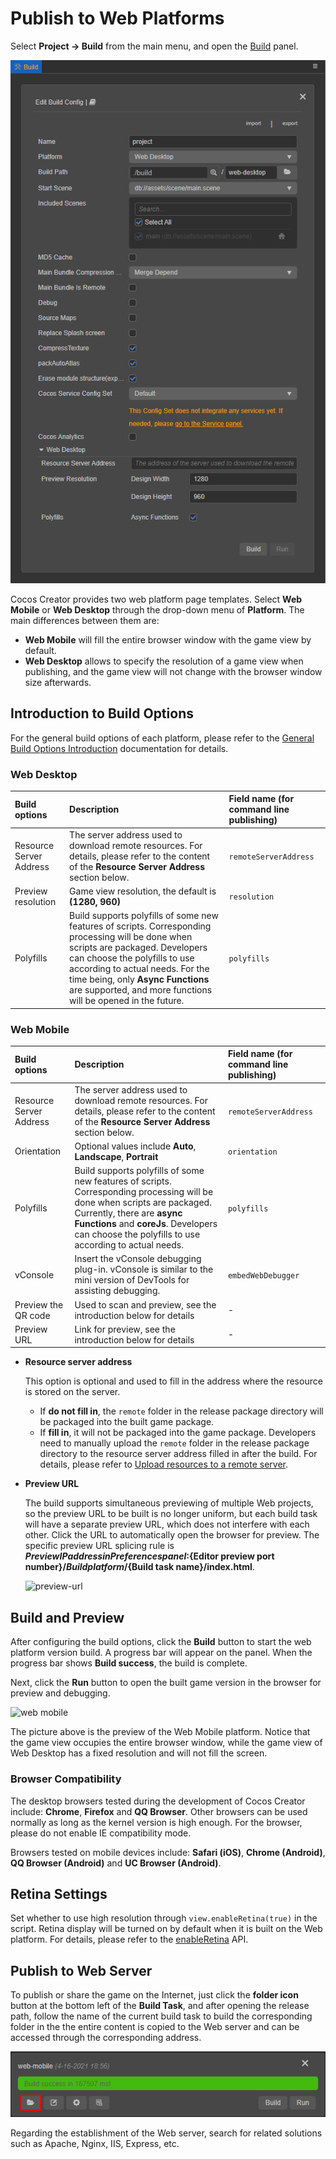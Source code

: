 # Publish to Web Platforms

Select **Project -> Build** from the main menu, and open the [Build](build-panel.md) panel.

![web](publish-web/web.png)

Cocos Creator provides two web platform page templates. Select **Web Mobile** or **Web Desktop** through the drop-down menu of **Platform**. The main differences between them are:

- **Web Mobile** will fill the entire browser window with the game view by default.
- **Web Desktop** allows to specify the resolution of a game view when publishing, and the game view will not change with the browser window size afterwards.

## Introduction to Build Options

For the general build options of each platform, please refer to the [General Build Options Introduction](build-options.md) documentation for details.

### Web Desktop

| Build options | Description | Field name (for command line publishing) |
| :--- | :--- | :--- |
| Resource Server Address | The server address used to download remote resources. For details, please refer to the content of the **Resource Server Address** section below. | `remoteServerAddress` |
| Preview resolution | Game view resolution, the default is **(1280, 960)** | `resolution` |
| Polyfills | Build supports polyfills of some new features of scripts. Corresponding processing will be done when scripts are packaged. Developers can choose the polyfills to use according to actual needs. For the time being, only **Async Functions** are supported, and more functions will be opened in the future. | `polyfills` |

### Web Mobile

| Build options | Description | Field name (for command line publishing) |
| :--- | :--- | :--- |
| Resource Server Address | The server address used to download remote resources. For details, please refer to the content of the **Resource Server Address** section below. | `remoteServerAddress` |
| Orientation | Optional values ​​include **Auto**, **Landscape**, **Portrait** | `orientation` |
| Polyfills | Build supports polyfills of some new features of scripts. Corresponding processing will be done when scripts are packaged. Currently, there are **async Functions** and **coreJs**. Developers can choose the polyfills to use according to actual needs. | `polyfills` |
| vConsole | Insert the vConsole debugging plug-in. vConsole is similar to the mini version of DevTools for assisting debugging. | `embedWebDebugger` |
| Preview the QR code | Used to scan and preview, see the introduction below for details |-|
| Preview URL | Link for preview, see the introduction below for details |-|

- **Resource server address**

  This option is optional and used to fill in the address where the resource is stored on the server.

    - If **do not fill in**, the `remote` folder in the release package directory will be packaged into the built game package.
    - If **fill in**, it will not be packaged into the game package. Developers need to manually upload the `remote` folder in the release package directory to the resource server address filled in after the build. For details, please refer to [Upload resources to a remote server](../../asset/cache-manager.md).

- **Preview URL**

  The build supports simultaneous previewing of multiple Web projects, so the preview URL to be built is no longer uniform, but each build task will have a separate preview URL, which does not interfere with each other. Click the URL to automatically open the browser for preview. The specific preview URL splicing rule is **${Preview IP address in Preferences panel}:${Editor preview port number}/${Build platform}/${Build task name}/index.html**.

  ![preview-url](publish-web/preview-url.png)

## Build and Preview

After configuring the build options, click the **Build** button to start the web platform version build. A progress bar will appear on the panel. When the progress bar shows **Build success**, the build is complete.

Next, click the **Run** button to open the built game version in the browser for preview and debugging.

![web mobile](publish-web/web-mobile.png)

The picture above is the preview of the Web Mobile platform. Notice that the game view occupies the entire browser window, while the game view of Web Desktop has a fixed resolution and will not fill the screen.

### Browser Compatibility

The desktop browsers tested during the development of Cocos Creator include: **Chrome**, **Firefox** and **QQ Browser**. Other browsers can be used normally as long as the kernel version is high enough. For the browser, please do not enable IE compatibility mode.

Browsers tested on mobile devices include: **Safari (iOS)**, **Chrome (Android)**, **QQ Browser (Android)** and **UC Browser (Android)**.

## Retina Settings

Set whether to use high resolution through `view.enableRetina(true)` in the script. Retina display will be turned on by default when it is built on the Web platform. For details, please refer to the [enableRetina](__APIDOC__/en/#/docs/3.4/en/core/Class/View?id=enableretina) API.

## Publish to Web Server

To publish or share the game on the Internet, just click the **folder icon** button at the bottom left of the **Build Task**, and after opening the release path, follow the name of the current build task to build the corresponding folder in the the entire content is copied to the Web server and can be accessed through the corresponding address.

![web mobile](publish-web/web-folder.png)

Regarding the establishment of the Web server, search for related solutions such as Apache, Nginx, IIS, Express, etc.
